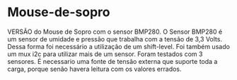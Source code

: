 # Mouse-de-sopro
VERSÃO do Mouse de Sopro com o sensor BMP280. 
O Sensor BMP280 é um sensor de umidade e pressão que trabalha com a tensão de 3,3 Volts. Dessa
forma foi necessário a utilização de um shift-level. Foi também usado um mux i2c para utilizar mais de um
sensor. 
Foram testados com 3 sensores. É necessario uma fonte de tensão externa que suporte toda a carga, porque senão 
havera leitura com os valores errados. 
